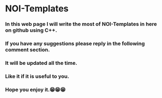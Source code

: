 # NOI-Templates
### In this web page I will write the most of NOI-Templates in here on github using C++.
### If you have any suggestions please reply in the following comment section.
### It will be updated all the time.
### Like it if it is useful to you.
### Hope you enjoy it.😁😁😁
